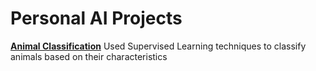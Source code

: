 # Personal AI Projects

**[Animal Classification](https://github.com/Wilann/Animal-Classification)**
Used Supervised Learning techniques to classify animals based on their characteristics

